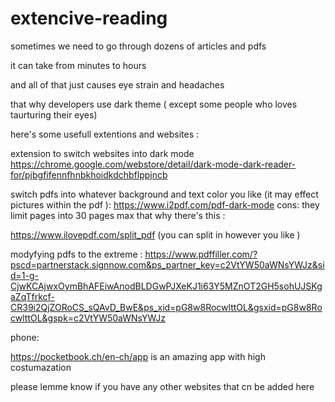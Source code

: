 # extencive-reading

sometimes we need to go through dozens of articles and pdfs 

it can take from minutes to hours 

and all of that just causes eye strain and headaches

that why developers use dark theme ( except some people who loves taurturing their eyes) 


here's some usefull extentions and websites :

extension to switch websites into dark mode 
https://chrome.google.com/webstore/detail/dark-mode-dark-reader-for/pjbgfifennfhnbkhoidkdchbflppjncb

switch pdfs into whatever background and text color you like (it may effect pictures within the pdf ):
https://www.i2pdf.com/pdf-dark-mode
cons: they limit pages into 30 pages max that why there's this : 

https://www.ilovepdf.com/split_pdf (you can split in however you like )

modyfying pdfs to the extreme : 
https://www.pdffiller.com/?pscd=partnerstack.signnow.com&ps_partner_key=c2VtYW50aWNsYWJz&sid=1-g-CjwKCAjwxOymBhAFEiwAnodBLDGwPJXeKJ1i63Y5MZnOT2GH5sohUJSKgaZqTfrkcf-CR39i2QjZORoCS_sQAvD_BwE&ps_xid=pG8w8RocwlttOL&gsxid=pG8w8RocwlttOL&gspk=c2VtYW50aWNsYWJz

phone: 

https://pocketbook.ch/en-ch/app 
is an amazing app with high costumazation 

please lemme know if you have any other websites that cn be added here
